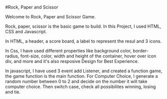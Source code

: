 #Rock, Paper and Scissor

Welcome to Rock, Paper and Scissor Game.

Rock, paper, scissor is the basic game to build. In this Project, I used HTML, CSS and Javascript.

In HTML, a header, a score board, a label to represent the resul and 3 icons.

In Css, I have used different properties like background color, border-radius, font-size, color,
width and height of the container, hover over icon div, and more and it's also resposive Design for Best Experience.

In javascript, I have used 3 event add Listener, and created a function game, the game function is the main function.
For Computer Choice, I generate a random number between 0 to 2 and decide on the number it will take computer choice.
Then switch case, check all possibilites winning, losing and tie.